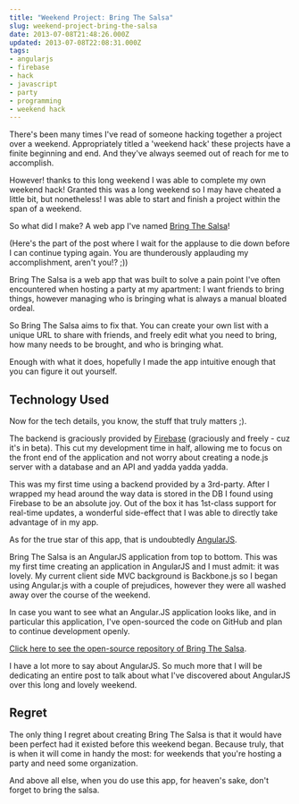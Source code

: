 ```yaml
---
title: "Weekend Project: Bring The Salsa"
slug: weekend-project-bring-the-salsa
date: 2013-07-08T21:48:26.000Z
updated: 2013-07-08T22:08:31.000Z
tags:
- angularjs
- firebase
- hack
- javascript
- party
- programming
- weekend hack
---
```


<p>There's been many times I've read of someone hacking together a project over a weekend.  Appropriately titled a 'weekend hack' these projects have a finite beginning and end. And they've always seemed out of reach for me to accomplish.</p>

<p>However! thanks to this long weekend I was able to complete my own weekend hack! Granted this was a long weekend so I may have cheated a little bit, but nonetheless!  I was able to start and finish a project within the span of a weekend.</p>

<p>So what did I make?  A web app I've named <a href="http://bringthesalsa.hswolff.com">Bring The Salsa</a>!</p>

<p>(Here's the part of the post where I wait for the applause to die down before I can continue typing again.  You are thunderously applauding my accomplishment, aren't you!? ;))
<!--more--></p>

<p>Bring The Salsa is a web app that was built to solve a pain point I've often encountered when hosting a party at my apartment:  I want friends to bring things, however managing who is bringing what is always a manual bloated ordeal.</p>

<p>So Bring The Salsa aims to fix that. You can create your own list with a unique URL to share with friends, and freely edit what you need to bring, how many needs to be brought, and who is bringing what.</p>

<p>Enough with what it does, hopefully I made the app intuitive enough that you can figure it out yourself.</p>

<h2>Technology Used</h2>

<p>Now for the tech details, you know, the stuff that truly matters ;).</p>

<p>The backend is graciously provided by <a href="https://www.firebase.com/">Firebase</a> (graciously and freely - cuz it's in beta).  This cut my development time in half, allowing me to focus on the front end of the application and not worry about creating a node.js server with a database and an API and yadda yadda yadda.</p>

<p>This was my first time using a backend provided by a 3rd-party.  After I wrapped my head around the way data is stored in the DB I found using Firebase to be an absolute joy.  Out of the box it has 1st-class support for real-time updates, a wonderful side-effect that I was able to directly take advantage of in my app.</p>

<p>As for the true star of this app, that is undoubtedly <a href="http://angularjs.org/">AngularJS</a>.</p>

<p>Bring The Salsa is an AngularJS application from top to bottom.  This was my first time creating an application in AngularJS and I must admit: it was lovely.  My current client side MVC background is Backbone.js so I began using Angular.js with a couple of prejudices, however they were all washed away over the course of the weekend.</p>

<p>In case you want to see what an Angular.JS application looks like, and in particular this application, I've open-sourced the code on GitHub and plan to continue development openly.</p>

<p><a href="https://github.com/hswolff/bringthesalsa">Click here to see the open-source repository of Bring The Salsa</a>.</p>

<p>I have a lot more to say about AngularJS.  So much more that I will be dedicating an entire post to talk about what I've discovered about AngularJS over this long and lovely weekend.</p>

<h2>Regret</h2>

<p>The only thing I regret about creating Bring The Salsa is that it would have been perfect had it existed before this weekend began.  Because truly, that is when it will come in handy the most: for weekends that you're hosting a party and need some organization.</p>

<p>And above all else, when you do use this app, for heaven's sake, don't forget to bring the salsa.</p>

